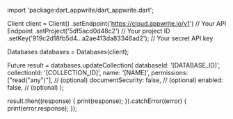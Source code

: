 import 'package:dart_appwrite/dart_appwrite.dart';

Client client = Client()
  .setEndpoint('https://cloud.appwrite.io/v1') // Your API Endpoint
  .setProject('5df5acd0d48c2') // Your project ID
  .setKey('919c2d18fb5d4...a2ae413da83346ad2'); // Your secret API key

Databases databases = Databases(client);

Future result = databases.updateCollection(
  databaseId: '[DATABASE_ID]',
  collectionId: '[COLLECTION_ID]',
  name: '[NAME]',
  permissions: ["read("any")"], // (optional)
  documentSecurity: false, // (optional)
  enabled: false, // (optional)
);

result.then((response) {
  print(response);
}).catchError((error) {
  print(error.response);
});

